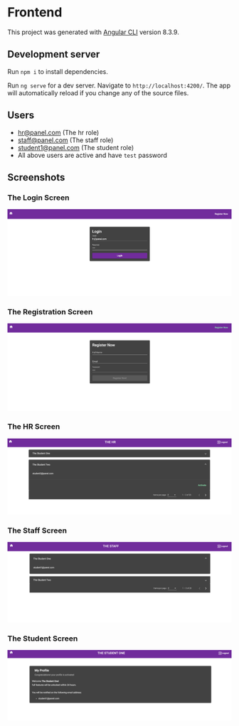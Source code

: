 # Frontend

This project was generated with [Angular CLI](https://github.com/angular/angular-cli) version 8.3.9.

## Development server

Run `npm i` to install dependencies.

Run `ng serve` for a dev server. Navigate to `http://localhost:4200/`. The app will automatically reload if you change any of the source files.

## Users

- hr@panel.com (The hr role)
- staff@panel.com (The staff role)
- student1@panel.com (The student role)
- All above users are active and have `test` password

## Screenshots

### The Login Screen

![Alt](./docs/login-screen.png "Login Screen")

### The Registration Screen

![Alt](./docs/register-screen.png "The Register Screen")

### The HR Screen

![Alt](./docs/the-hr-screen.png "The HR Screen")

### The Staff Screen

![Alt](./docs/the-staff-screen.png "The Staff Screen")

### The Student Screen

![Alt](./docs/the-student-screen.png "The Student Screen")
